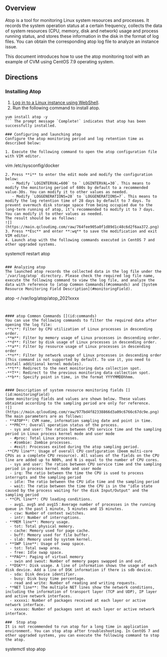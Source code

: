 ## Overview

Atop is a tool for monitoring Linux system resources and processes. It records the system operation status at a certain frequency, collects the data of system resources (CPU, memory, disk and network) usage and process running status, and stores these information in the disk in the format of log files. You can obtain the corresponding atop log file to analyze an instance issue.

This document introduces how to use the atop monitoring tool with an example of CVM using CentOS 7.9 operating system.

## Directions

### Installing Atop
1. [Log in to a Linux instance using WebShell](https://intl.cloud.tencent.com/document/product/213/5436).
2. Run the following command to install atop.
```
yum install atop -y
``` The prompt message `Complete!` indicates that atop has been successfully installed.

### Configuring and launching atop
Configure the atop monitoring period and log retention time as described below:

1. Execute the following command to open the atop configuration file with VIM editor.
```
vim /etc/sysconfig/docker
```
2. Press **i** to enter the edit mode and modify the configuration below:
   - Modify `LOGINTERVAL=600` to ` LOGINTERVAL=30`. This means to modify the monitoring period of 600s by default to a recommended value-30s. You can modify it to other values as needed.
   - Modify `LOGGENERATIONS=28` to `LOGGENERATIONS=7`. This means to modify the log retention time of 28 days by default to 7 days. To prevent overmuch disk storage space from being occupied due to the long-term running of atop, it’s recommended to modify it to 7 days. You can modify it to other values as needed.
The result should be as follows:
![](https://main.qcloudimg.com/raw/764fee905a0f1d89d1c48c6d2f6aa372.png) 
3. Press **Esc** and enter **:wq** to save the modification and exit VIM editor.
4. Launch atop with the following commands executed in CentOS 7 and other upgraded systems.
```
systemctl restart atop
```

### Analyzing atop
The launched atop records the collected data in the log file under the `/var/log/atop` directory. Please check the required log file name, execute the following command to view the log file, and analyze the data with reference to [atop Common Commands](#commands) and [System Resource Monitoring Field Description](#monitoringField).
```
atop -r /var/log/atop/atop_2021xxxx
```


#### atop Common Commands [](id:commands)
You can use the following commands to filter the required data after opening the log file:
-**c**: Filter by CPU utilization of Linux processes in descending order.
-**m**: Filter by memory usage of Linux processes in descending order.
-**d**: Filter by disk usage of Linux processes in descending order.
-**a**: Filter by resource usage of Linux processes in descending order 
-**n**: Filter by network usage of Linux processes in descending order (This command is not supported by default. To use it, you need to install additional kernel modules).
-**t**: Redirect to the next monitoring data collection spot.
-**T**: Redirect to the previous monitoring data collection spot.
-**b**: Specify point in time, in the format YYYYMMDDhhmm.


#### Description of system resource monitoring fields [](id:monitoringField)
Some monitoring fields and values are shown below. These values obtained according to the sampling period are only for reference.
![](https://main.qcloudimg.com/raw/977bd4f82338866d3a09c6766c67dc9e.png)
The main parameters are as follows:
- **ATOP**: CVM name, information sampling date and point in time.
- **PRC**: Overall operation status of the process.
  - sys and user: The ratios between CPU service time and the sampling period in Linux process kernel mode and user mode
  - #proc: Total Linux processes.
  - #zombie: Zombie processes.
  - #exit: Processes exited during the atop sampling period.
-**CPU line**: Usage of overall CPU configuration (Deem multi-core CPUs as a complete CPU resource). All values of the fields on the CPU line are added up to N00%, and N is equal to the number of CPU cores.
  - sys and user: The ratios between CPU service time and the sampling period in process kernel mode and user mode
  - irq: The ratio between the time the CPU is used to process interrupts and the sampling period
  - idle: The ratio between the CPU idle time and the sampling period
  - wait: The ratio between the time the CPU is in the "idle state caused by the process waiting for the disk Input/Output" and the sampling period
- **CPL line**: CPU loading conditions.
  - avg1、avg5 and avg15：Average number of processes in the running queue in the past 1 minute, 5 minutes and 15 minutes.
  - csw: Number of context switches.
  - intr: Number of interruptions.
- **MEM line**: Memory usage.
  - tot: Total physical memory.
  - cache: Memory used for page cache.
  - buff: Memory used for file buffer.
  - slab: Memory used by system kernel.
- **SWP line**: Usage of swap space.
  - tot: Total swap area.
  - free: Idle swap space.
- **PAG**: Paging of virtual memory
  - swin and swout: Number of memory pages swapped in and out.
- **DSK**: Disk usage. A line of information shows the usage of each disk device. Add a line of DSK information if there is sdb device.
  - sda: Disk device identifier.
  - busy: Disk busy time percentage.
  - read and write: Number of reading and writing requests.
- **NET line**: The multiple NET lines show the network conditions, including the information of transport layer (TCP and UDP), IP layer and active network interfaces.
  - xxxxxi: Number of packages received at each layer or active network interface.
  - xxxxxo: Number of packages sent at each layer or active network interface.

###  Stop atop
It is not recommended to run atop for a long time in application environment. You can stop atop after troubleshooting. In CentOS 7 and other upgraded systems, you can execute the following command to stop the atop.
```
systemctl stop atop
```
